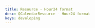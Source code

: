 ```yaml
---
title: Resource - Hour24 format
desc: QCalendarResource - Hour24 format
keys: developing
---
```


<example-viewer
  title="Hour24 Format"
  file="ResourceHour24Format"
  codepen-title="QCalendarResource"
/>
